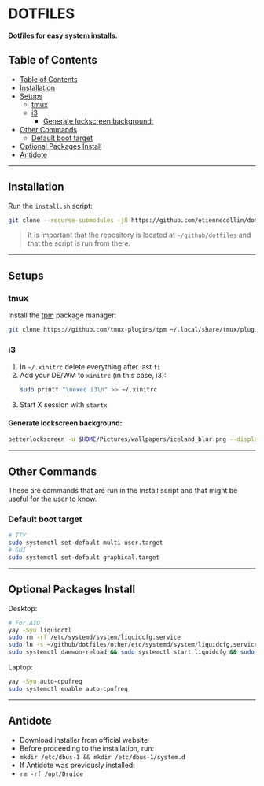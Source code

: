 # DOTFILES <!-- omit from toc -->

**Dotfiles for easy system installs.**

## Table of Contents

<!-- vim-markdown-toc GFM -->

- [Table of Contents](#table-of-contents)
- [Installation](#installation)
- [Setups](#setups)
    - [tmux](#tmux)
    - [i3](#i3)
        - [Generate lockscreen background:](#generate-lockscreen-background)
- [Other Commands](#other-commands)
    - [Default boot target](#default-boot-target)
- [Optional Packages Install](#optional-packages-install)
- [Antidote](#antidote)

<!-- vim-markdown-toc -->

---

## Installation

Run the `install.sh` script:

```bash
git clone --recurse-submodules -j8 https://github.com/etiennecollin/dotfiles ~/github/dotfiles && cd ~/github/dotfiles && sh install.sh
```

> It is important that the repository is located at `~/github/dotfiles` and that the script is run from there.

---

## Setups

### tmux

Install the [tpm](https://github.com/tmux-plugins/tpm) package manager:

```bash
git clone https://github.com/tmux-plugins/tpm ~/.local/share/tmux/plugins/tpm
```

### i3

1. In `~/.xinitrc` delete everything after last `fi`
2. Add your DE/WM to `xinitrc` (in this case, i3):
    ```bash
    sudo printf "\nexec i3\n" >> ~/.xinitrc
    ```
3. Start X session with `startx`

#### Generate lockscreen background:

```bash
betterlockscreen -u $HOME/Pictures/wallpapers/iceland_blur.png --display 1
```

---

## Other Commands

These are commands that are run in the install script and that might be useful for the user to know.

### Default boot target

```bash
# TTY
sudo systemctl set-default multi-user.target
# GUI
sudo systemctl set-default graphical.target
```

---

## Optional Packages Install

Desktop:

```bash
# For AIO
yay -Syu liquidctl
sudo rm -rf /etc/systemd/system/liquidcfg.service
sudo ln -s ~/github/dotfiles/other/etc/systemd/system/liquidcfg.service /etc/systemd/system/liquidcfg.service
sudo systemctl daemon-reload && sudo systemctl start liquidcfg && sudo systemctl enable liquidcfg
```

Laptop:

```bash
yay -Syu auto-cpufreq
sudo systemctl enable auto-cpufreq
```

---

## Antidote

-   Download installer from official website
-   Before proceeding to the installation, run:
-   `mkdir /etc/dbus-1 && mkdir /etc/dbus-1/system.d`
-   If Antidote was previously installed:
-   `rm -rf /opt/Druide`
